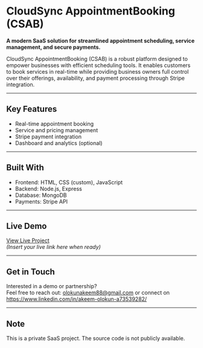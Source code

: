 # CloudSync AppointmentBooking (CSAB)

**A modern SaaS solution for streamlined appointment scheduling, service management, and secure payments.**

CloudSync AppointmentBooking (CSAB) is a robust platform designed to empower businesses with efficient scheduling tools. It enables customers to book services in real-time while providing business owners full control over their offerings, availability, and payment processing through Stripe integration.

---

## Key Features

- Real-time appointment booking  
- Service and pricing management  
- Stripe payment integration  
- Dashboard and analytics (optional)

---

## Built With

- Frontend: HTML, CSS (custom), JavaScript  
- Backend: Node.js, Express  
- Database: MongoDB  
- Payments: Stripe API  

---

## Live Demo

[View Live Project](#)  
*(Insert your live link here when ready)*

---

## Get in Touch

Interested in a demo or partnership?  
Feel free to reach out: olokunakeem88@gmail.com or connect on https://www.linkedin.com/in/akeem-olokun-a73539282/

---

## Note

This is a private SaaS project. The source code is not publicly available.
